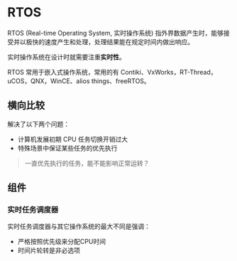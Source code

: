 # RTOS

RTOS (Real-time Operating System, 实时操作系统) 指外界数据产生时，能够接受并以极快的速度产生和处理，处理结果能在规定时间内做出响应。

实时操作系统在设计时就需要注重**实时性**。

RTOS 常用于嵌入式操作系统，常用的有 Contiki、VxWorks，RT-Thread，uCOS，QNX，WinCE、alios things、freeRTOS。

## 横向比较

解决了以下两个问题：

- 计算机发展初期 CPU 任务切换开销过大
- 特殊场景中保证某些任务的优先执行

> 一直优先执行的任务，能不能影响正常运转？

## 组件

### 实时任务调度器

实时任务调度器与其它操作系统的最大不同是强调：

- 严格按照优先级来分配CPU时间
- 时间片轮转是非必选项